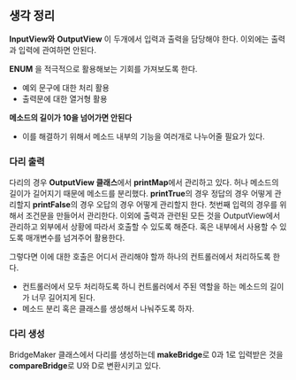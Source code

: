 ## 생각 정리
**InputView와** **OutputView** 이 두개에서 입력과 출력을 담당해야 한다.
이외에는 출력과 입력에 관여하면 안된다.

**ENUM** 을 적극적으로 활용해보는 기회를 가져보도록 한다.
- 예외 문구에 대한 처리 활용
- 출력문에 대한 열거형 활용

**메소드의 길이가 10을 넘어가면 안된다**
- 이를 해결하기 위해서 메소드 내부의 기능을 여러개로 나누어줄 필요가 있다.
### 다리 출력
다리의 경우 **OutputView 클래스**에서 **printMap**에서 관리하고 있다.
허나 메소드의 길이가 길어지기 때문에 메소드를 분리했다.
**printTrue**의 경우 정답의 경우 어떻게 관리할지
**printFalse**의 경우 오답의 경우 어떻게 관리할지 한다.
첫번째 입력의 경우를 위해서 조건문을 만들어서 관리한다.
이외에 출력과 관련된 모든 것을 OutputView에서 관리하고 외부에서 상황에 따라서 호출할 수 있도록 해준다.
혹은 내부에서 사용할 수 있도록 매개변수를 넘겨주어 활용한다.

그렇다면 이에 대한 호출은 어디서 관리해야 할까
하나의 컨트롤러에서 처리하도록 한다.
- 컨트롤러에서 모두 처리하도록 하니 컨트롤러에서 주된 역할을 하는 메소드의 길이가 너무 길어지게 된다.
- 메소드 분리 혹은 클래스를 생성해서 나눠주도록 하자.

### 다리 생성
BridgeMaker 클래스에서 다리를 생성하는데 **makeBridge**로 0과 1로 입력받은 것을 **compareBridge**로 U와 D로 변환시키고 있다.

